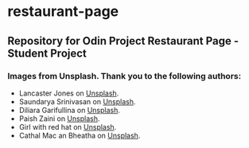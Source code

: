# restaurant-page

## Repository for Odin Project Restaurant Page - Student Project

### Images from Unsplash. Thank you to the following authors:

- Lancaster Jones on [Unsplash](https://unsplash.com/photos/TRvgY5ri7u4).
- Saundarya Srinivasan on [Unsplash](https://unsplash.com/photos/60nzTP7_hMQ).
- Diliara Garifullina on [Unsplash](https://unsplash.com/photos/sXlpMo4eTv4).
- Paish Zaini on [Unsplash](https://unsplash.com/photos/-9UJTnXpUXM).
- Girl with red hat on [Unsplash](https://unsplash.com/photos/aTEX9xTyevY).
- Cathal Mac an Bheatha on [Unsplash](https://unsplash.com/photos/CJAKsppS2co).
